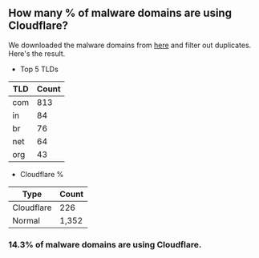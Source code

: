## How many % of malware domains are using Cloudflare?


We downloaded the malware domains from [here](https://urlhaus.abuse.ch) and filter out duplicates.
Here's the result.


[//]: # (start replacement)


- Top 5 TLDs

| TLD | Count |
| --- | --- |
| com | 813 |
| in | 84 |
| br | 76 |
| net | 64 |
| org | 43 |


- Cloudflare %

| Type | Count |
| --- | --- |
| Cloudflare | 226 |
| Normal | 1,352 |


### 14.3% of malware domains are using Cloudflare.
